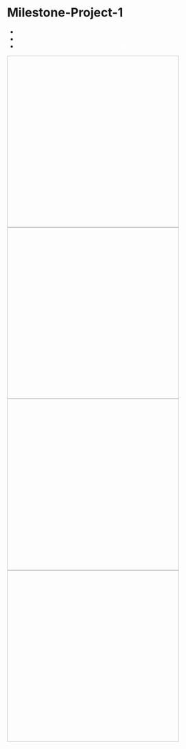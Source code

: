 # Milestone-Project-1
<!DOCTYPE HTML>
<HTML>
  <Head>
    <Style>
    <Title>Art Block</Title>
      body {
          display: flex;
          flex-wrap: wrap;
          background-image: url('img_art_picture.jpg');
          padding: 0 300px;
        }
        img{
        flex: 1 800px;
        width: 400px;
        height: 400px;
        object-fit: cover;
        }
      <h1> Start Your Creative Art Path </h1>
    ul {
      list-style-type: none;
      margin: 0;
      padding: 0;
      overflow: hidden;
      background-color:#color;
      }
    li {
      float: center;
      }
    li a {
      display: block;
      color: white;
      text-align: center;
      padding: #px #px;
      text-decoration: none;
      }
    li a:hover {
      background-color: #color;
      }
      </style>
  </Head>
       <body>
    <ul>
    <li><a class="active" href="home">home</a></li>
        <li><a href="#about">about</a></li>
        <li><a href="#contact">contact</a></li>
        </ul>
   </body>
   <img scr="image_1.jpg">
   <img scr="image_2.jpg">
   <img scr="image_3.jpg">
   <img scr="image_4.jpg">
      
  
</HTML>

